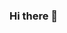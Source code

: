 ### Hi there 👋

<!--
**wxy12151/wxy12151** is a ✨ _special_ ✨ repository because its `README.md` (this file) appears on your GitHub profile.

Here are some ideas to get you started:

- 🔭 I’m currently studying on UCL in London
- 🌱 I’m currently learning Integrated Machine Learning Systems
- 👯 I’m looking to collaborate on projects related to ML~
- 💬 Ask me about anything you want
- 📫 How to reach me: zczlx79@ucl.ac.uk
- 😄 Pronouns: Kros Wu
- ⚡ Fun fact: Any sports espeacially :sparkling_heart:basketball:basketball:, keyboards:musical_keyboard:.
- :blue_heart:：fan of Stephen Curry
-->
